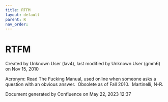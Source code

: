 ```yaml
---
title: RTFM
layout: default
parent: R
nav_order:
---
```


# RTFM

Created by  Unknown User (lav4), last modified by  Unknown User (gmm6) on Nov 15, 2010

Acronym: Read The Fucking Manual, used online when someone asks a question with an obvious answer.  Obsolete as of Fall 2010.  Martinelli, N-R.

Document generated by Confluence on May 22, 2023 12:37


